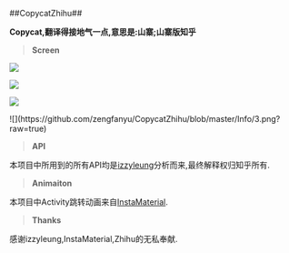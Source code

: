 ##CopycatZhihu##

**Copycat,翻译得接地气一点,意思是:山寨;山寨版知乎**


> **Screen**


![](https://github.com/zengfanyu/CopycatZhihu/blob/master/Info/0.png?raw=true)<p>

![](https://github.com/zengfanyu/CopycatZhihu/blob/master/Info/1.png?raw=true)<p>

![](https://github.com/zengfanyu/CopycatZhihu/blob/master/Info/2.png?raw=true)<p>
<p>
![](https://github.com/zengfanyu/CopycatZhihu/blob/master/Info/3.png?raw=true)<p>

<p>


> **API**

本项目中所用到的所有API均是[izzyleung](https://github.com/izzyleung/ZhihuDailyPurify/wiki/%E7%9F%A5%E4%B9%8E%E6%97%A5%E6%8A%A5-API-%E5%88%86%E6%9E%90)分析而来,最终解释权归知乎所有.


> **Animaiton**

本项目中Activity跳转动画来自[InstaMaterial](https://github.com/frogermcs/InstaMaterial).

> **Thanks**

感谢izzyleung,InstaMaterial,Zhihu的无私奉献.

